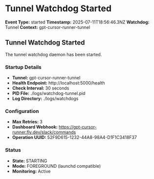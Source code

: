 # Tunnel Watchdog Started

**Event Type:** started
**Timestamp:** 2025-07-11T18:56:46.3NZ
**Watchdog:** Tunnel
**Context:** gpt-cursor-runner-tunnel


## Tunnel Watchdog Started

The tunnel watchdog daemon has been started.

### Startup Details
- **Tunnel:** gpt-cursor-runner-tunnel
- **Health Endpoint:** http://localhost:5000/health
- **Check Interval:** 30 seconds
- **PID File:** ./logs/watchdog-tunnel.pid
- **Log Directory:** ./logs/watchdogs

### Configuration
- **Max Retries:** 3
- **Dashboard Webhook:** https://gpt-cursor-runner.fly.dev/slack/commands
- **Operation UUID:** 52F9D615-1232-44A8-98A4-D1F1C3418F37

### Status
- **State:** STARTING
- **Mode:** FOREGROUND (launchd compatible)
- **Monitoring:** Active



